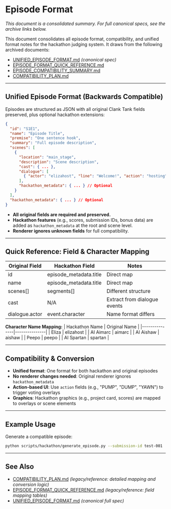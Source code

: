 # Episode Format

*This document is a consolidated summary. For full canonical specs, see the archive links below.*

This document consolidates all episode format, compatibility, and unified format notes for the hackathon judging system. It draws from the following archived documents:
- [UNIFIED_EPISODE_FORMAT.md](archive/UNIFIED_EPISODE_FORMAT.md) *(canonical spec)*
- [EPISODE_FORMAT_QUICK_REFERENCE.md](archive/EPISODE_FORMAT_QUICK_REFERENCE.md)
- [EPISODE_COMPATIBILITY_SUMMARY.md](archive/EPISODE_COMPATIBILITY_SUMMARY.md)
- [COMPATIBILITY_PLAN.md](archive/COMPATIBILITY_PLAN.md)

---

## Unified Episode Format (Backwards Compatible)

Episodes are structured as JSON with all original Clank Tank fields preserved, plus optional hackathon extensions:

```json
{
  "id": "S1E1",
  "name": "Episode Title",
  "premise": "One sentence hook",
  "summary": "Full episode description",
  "scenes": [
    {
      "location": "main_stage",
      "description": "Scene description",
      "cast": { ... },
      "dialogue": [
        { "actor": "elizahost", "line": "Welcome!", "action": "hosting" }
      ],
      "hackathon_metadata": { ... } // Optional
    }
  ],
  "hackathon_metadata": { ... } // Optional
}
```

- **All original fields are required and preserved.**
- **Hackathon features** (e.g., scores, submission IDs, bonus data) are added as `hackathon_metadata` at the root and scene level.
- **Renderer ignores unknown fields** for full compatibility.

---

## Quick Reference: Field & Character Mapping

| Original Field | Hackathon Field | Notes |
|---------------|-----------------|-------|
| id | episode_metadata.title | Direct map |
| name | episode_metadata.title | Direct map |
| scenes[] | segments[] | Different structure |
| cast | N/A | Extract from dialogue events |
| dialogue.actor | event.character | Name format differs |

**Character Name Mapping:**
| Hackathon Name | Original Name |
|---------------|---------------|
| Eliza | elizahost |
| AI Aimarc | aimarc |
| AI Aishaw | aishaw |
| Peepo | peepo |
| AI Spartan | spartan |

---

## Compatibility & Conversion
- **Unified format**: One format for both hackathon and original episodes
- **No renderer changes needed**: Original renderer ignores `hackathon_metadata`
- **Action-based UI**: Use `action` fields (e.g., "PUMP", "DUMP", "YAWN") to trigger voting overlays
- **Graphics**: Hackathon graphics (e.g., project card, scores) are mapped to overlays or scene elements

---

## Example Usage

Generate a compatible episode:
```bash
python scripts/hackathon/generate_episode.py --submission-id test-001
```

---

## See Also
- [COMPATIBILITY_PLAN.md](archive/COMPATIBILITY_PLAN.md) *(legacy/reference: detailed mapping and conversion logic)*
- [EPISODE_FORMAT_QUICK_REFERENCE.md](archive/EPISODE_FORMAT_QUICK_REFERENCE.md) *(legacy/reference: field mapping tables)*
- [UNIFIED_EPISODE_FORMAT.md](archive/UNIFIED_EPISODE_FORMAT.md) *(canonical full spec)*
